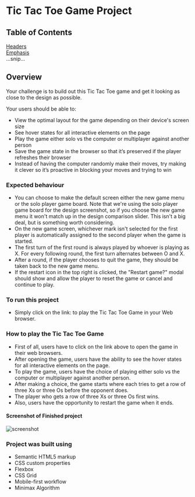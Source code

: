 # Tic Tac Toe Game Project

## Table of Contents  
[Headers](#Overview)  
[Emphasis](#emphasis)  
...snip...    
<a name="headers"/>
## Overview

Your challenge is to build out this Tic Tac Toe game and get it looking as close to the design as possible.

Your users should be able to:

- View the optimal layout for the game depending on their device's screen size
- See hover states for all interactive elements on the page
- Play the game either solo vs the computer or multiplayer against another person
- Save the game state in the browser so that it’s preserved if the player refreshes their browser
- Instead of having the computer randomly make their moves, try making it clever so it’s proactive in blocking your moves and trying to win

### Expected behaviour

- You can choose to make the default screen either the new game menu or the solo player game board. Note that we're using the solo player game board for the design screenshot, so if you choose the new game menu it won't match up in the design comparison slider. This isn't a big deal, but is something worth considering.
- On the new game screen, whichever mark isn't selected for the first player is automatically assigned to the second player when the game is started.
- The first turn of the first round is always played by whoever is playing as X. For every following round, the first turn alternates between O and X.
- After a round, if the player chooses to quit the game, they should be taken back to the new game menu.
- If the restart icon in the top right is clicked, the "Restart game?" modal should show and allow the player to reset the game or cancel and continue to play.

### To run this project
- Simply click on the link: to play the Tic Tac Toe Game in your Web browser.

### How to play the Tic Tac Toe Game
- First of all, users have to click on the link above to open the game in their web browsers.
- After opening the game, users have the ability to see the hover states for all interactive elements on the page.
- To play the game, users have the choice of playing either solo vs the computer or multiplayer against another person.
- After making a choice, the game starts where each tries to get a row of three Xs or three Os before the opponent does.
- The player who gets a row of three Xs or three Os first wins.
- Also, users have the opportunity to restart the game when it ends.

#### Screenshot of Finished project
![screenshot](https://user-images.githubusercontent.com/116555014/208737622-f88b6ff8-42e6-4caa-b2e8-354eb69bbdff.png)

### Project was built using
- Semantic HTML5 markup
- CSS custom properties
- Flexbox
- CSS Grid
- Mobile-first workflow
- Minimax Algorithm



